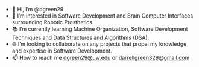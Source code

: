 - 👋 Hi, I’m @dgreen29
- 👀 I’m interested in Software Development and Brain Computer Interfaces surrounding Robotic Prosthetics.
- 📚 I’m currently learning Machine Organization, Software Development Techniques and Data Structures and Algorithms (DSA).
- 🌐 I’m looking to collaborate on any projects that propel my knowledge and expertise in Software Development.
- 📫 How to reach me dgreen29@uw.edu or darrellgreen329@gmail.com

